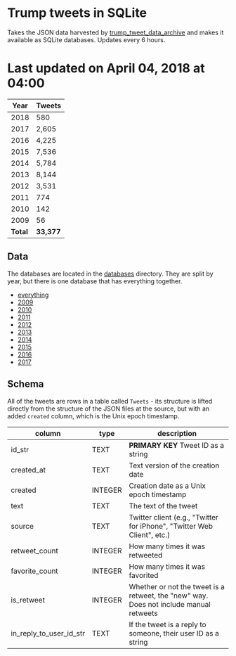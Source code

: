 # Trump tweets in SQLite

Takes the JSON data harvested by [trump_tweet_data_archive](https://github.com/bpb27/trump_tweet_data_archive)
and makes it available as SQLite databases.  Updates every 6 hours.

# Last updated on April 04, 2018 at 04:00

|Year|Tweets|
|---|---|
|2018|580|
|2017|2,605|
|2016|4,225|
|2015|7,536|
|2014|5,784|
|2013|8,144|
|2012|3,531|
|2011|774|
|2010|142|
|2009|56|
|**Total**|**33,377**|

## Data

The databases are located in the [databases](databases/) directory.  They are split by year, but
there is one database that has everything together.

* [everything](databases/all-condensed.sqlite)
* [2009](databases/2009-condensed.sqlite)
* [2010](databases/2010-condensed.sqlite)
* [2011](databases/2011-condensed.sqlite)
* [2012](databases/2012-condensed.sqlite)
* [2013](databases/2013-condensed.sqlite)
* [2014](databases/2014-condensed.sqlite)
* [2015](databases/2015-condensed.sqlite)
* [2016](databases/2016-condensed.sqlite)
* [2017](databases/2017-condensed.sqlite)

## Schema

All of the tweets are rows in a table called
`Tweets` - its structure is lifted directly from the structure of the JSON files at the source, but
with an added `created` column, which is the Unix epoch timestamp.

|column|type|description|
|---|---|---|
|id_str|TEXT|**PRIMARY KEY** Tweet ID as a string
|created_at|TEXT|Text version of the creation date
|created|INTEGER|Creation date as a Unix epoch timestamp
|text|TEXT|The text of the tweet
|source|TEXT|Twitter client (e.g., "Twitter for iPhone", "Twitter Web Client", etc.)
|retweet_count|INTEGER|How many times it was retweeted
|favorite_count|INTEGER|How many times it was favorited
|is_retweet|INTEGER|Whether or not the tweet is a retweet, the "new" way.  Does not include manual retweets
|in_reply_to_user_id_str|TEXT|If the tweet is a reply to someone, their user ID as a string

